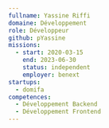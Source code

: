 ```yaml
---
fullname: Yassine Riffi
domaine: Développement
role: Développeur
github: pYassine
missions:
  - start: 2020-03-15
    end: 2023-06-30
    status: independent
    employer: benext
startups:
  - domifa
competences:
  - Développement Backend
  - Développement Frontend
---
```

